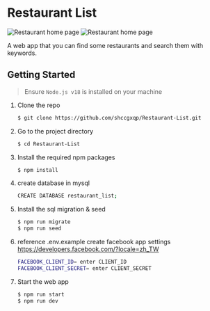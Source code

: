 # Restaurant List

![Restaurant home page](./public/image/restaurant_screen1.jpeg)
![Restaurant home page](./public/image/restaurant_screen2.jpeg)

A web app that you can find some restaurants and search them with keywords.

## Getting Started

> Ensure `Node.js v18` is installed on your machine

1. Clone the repo

   ```bash
   $ git clone https://github.com/shccgxqp/Restaurant-List.git
   ```

2. Go to the project directory

   ```bash
   $ cd Restaurant-List
   ```

3. Install the required npm packages

   ```bash
   $ npm install
   ```

4. create database in mysql

   ```bash
   CREATE DATABASE restaurant_list;
   ```

5. Install the sql migration & seed

   ```bash
   $ npm run migrate
   $ npm run seed
   ```

6. reference .env.example  create facebook app settings
   https://developers.facebook.com/?locale=zh_TW

   ```bash
   FACEBOOK_CLIENT_ID= enter CLIENT_ID
   FACEBOOK_CLIENT_SECRET= enter CLIENT_SECRET
   ```

7. Start the web app

   ```bash
   $ npm run start
   $ npm run dev
   ```


